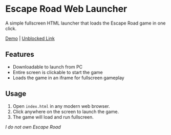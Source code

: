 # Escape Road Web Launcher

A simple fullscreen HTML launcher that loads the Escape Road game in one click.

[Demo](https://hackz00.github.io/EscapeRoad/) | [Unblocked Link](https://escape-road.global.ssl.fastly.net/)

## Features

- Downloadable to launch from PC
- Entire screen is clickable to start the game
- Loads the game in an iframe for fullscreen gameplay

## Usage

1. Open `index.html` in any modern web browser.
2. Click anywhere on the screen to launch the game.
3. The game will load and run fullscreen.

*I do not own Escape Road*

